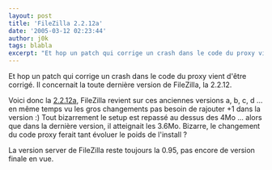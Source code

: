 ```yaml
---
layout: post
title: 'FileZilla 2.2.12a'
date: '2005-03-12 02:23:44'
author: j0k
tags: blabla
excerpt: "Et hop un patch qui corrige un crash dans le code du proxy vient d'être corrigé.   Il concernait la toute dernière version de FileZilla, la 2.2.12.  \n  \nVoici donc la [2.2.12a](http://sourceforge.net/project/showfiles.php?group_id=21558&amp;package_id=15149&amp;release_id=312026), FileZilla revient sur ces anciennes versions a, b, c, d ... en même      …"
---
```


Et hop un patch qui corrige un crash dans le code du proxy vient d'être corrigé.   Il concernait la toute dernière version de FileZilla, la 2.2.12.

Voici donc la [2.2.12a](http://sourceforge.net/project/showfiles.php?group_id=21558&amp;package_id=15149&amp;release_id=312026), FileZilla revient sur ces anciennes versions a, b, c, d ... en même temps vu les gros changements pas besoin de rajouter +1 dans la version :)     Tout bizarrement le setup est repassé au dessus des 4Mo ... alors que dans la dernière version, il atteignait les  3.6Mo. Bizarre, le changement du code proxy ferait tant évoluer le poids de l'install ?

La version server de FileZilla reste toujours la 0.95, pas encore de version finale en vue.

